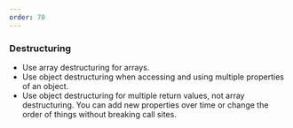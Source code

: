 ```yaml
---
order: 70
---
```


### Destructuring

* Use array destructuring for arrays.
* Use object destructuring when accessing and using multiple properties of an object.
* Use object destructuring for multiple return values, not array destructuring. You can add new properties over time or change the order of things without breaking call sites.
